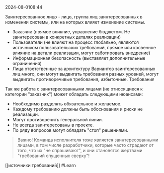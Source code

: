  2024-08-0108:44

Заинтересованное лицо - лицо, группа лиц заинтересованных в изменении системы, или на которых влияет изменение системы.

- Заказчик (прямое влияние, управление бюджетом.   Не заинтересован в конкретных деталях реализации)
- Пользователи (не влияют на процесс глобально, являются источником пользовательских требований, прямое или косвенное влияние на детали реализации, могут саботировать внедрение)
- Информационная безопасность (выставляет дополнительные ограничения)
- Лица ответственные за архитектуру
Вариантов заинтересованных лиц много, они могут выдвигать требования разных уровней, могут выдвигать противоречивые требования, избыточные.
Требования

Так же работа с заинтересованными лицами (не относящиеся к категории "заказчик") может обладать следующими нюансами:
- Необходимо разделять обязательное и желаемое.
- Каждому требованию должны быть обоснования и риски не реализации.
- Могут противоречить генеральной линии.
- Не всегда заинтересованы в проекте.
- По ряду вопросов могут обладать "стоп" решениями.

>Важно! Команда исполнителя тоже является заинтересованными лицами, в том числе разработчики, которые часто страдают от того, что их "не спрашивают", и они становятся жертвами "требований спущенных сверху"!



 
[[источники требований]]
#Learn